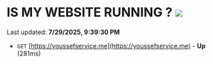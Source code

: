 # IS MY WEBSITE RUNNING ? [![](https://img.shields.io/static/v1?label=Sponsor&message=%E2%9D%A4&logo=GitHub&color=%23fe8e86)](https://github.com/sponsors/Youssef-Lehmam)

Last updated: **7/29/2025, 9:39:30 PM**

- `GET` [https://youssefservice.me](https://youssefservice.me) - **Up** (281ms)
